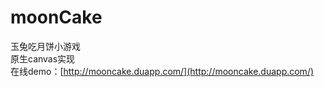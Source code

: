 moonCake
==========
玉兔吃月饼小游戏  
原生canvas实现  
在线demo：[http://mooncake.duapp.com/](http://mooncake.duapp.com/)
